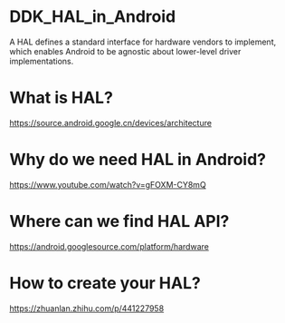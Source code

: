 # DDK_HAL_in_Android
A HAL defines a standard interface for hardware vendors to implement, which enables Android to be agnostic about lower-level driver implementations. &nbsp;

# What is HAL?
https://source.android.google.cn/devices/architecture &nbsp;

# Why do we need HAL in Android?
https://www.youtube.com/watch?v=gFOXM-CY8mQ &nbsp;

# Where can we find HAL API?
https://android.googlesource.com/platform/hardware &nbsp;

# How to create your HAL?
https://zhuanlan.zhihu.com/p/441227958 &nbsp;
